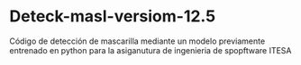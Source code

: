 # Deteck-masl-versiom-12.5
Código de detección de mascarilla mediante un modelo previamente entrenado en python para la asiganutura de ingenieria de spopftware ITESA
